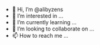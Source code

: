 - 👋 Hi, I’m @alibyzens
- 👀 I’m interested in ...
- 🌱 I’m currently learning ...
- 💞️ I’m looking to collaborate on ...
- 📫 How to reach me ...

<!---
alibyzens/alibyzens is a ✨ special ✨ repository because its `README.md` (this file) appears on your GitHub profile.
You can click the Preview link to take a look at your changes.
--->
